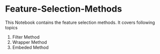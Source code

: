 # Feature-Selection-Methods

This Notebook contains the feature selection methods. It covers following topics
1. Filter Method
2. Wrapper Method
3. Embeded Method
